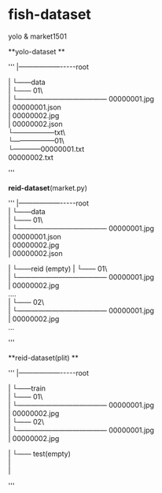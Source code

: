 # fish-dataset
yolo &amp; market1501


**yolo-dataset **


'''
|——————-----root  
  
   |        └——data  
   |          └—— 01\  
   |              └————————————— 00000001.jpg  
   |                              00000001.json   
   |                              00000002.jpg  
   |                              00000002.json   
   └——————txt\  
            └——————01\  
                   └————00000001.txt   
                        00000002.txt  


'''

**reid-dataset**(market.py)

'''
|——————-----root  
  |        └——data  
   |          └—— 01\  
   |              └————————————— 00000001.jpg  
   |                              00000001.json   
   |                              00000002.jpg  
   |                              00000002.json   


  |           └——reid (empty)
   |              └—— 01\  
   |                     └————————————— 00000001.jpg   
   |                                    00000002.jpg  
                                           ....  
   |               └—— 02\  
   |                    └————————————— 00000001.jpg   
   |                                   00000002.jpg  
                                          ...  
     

   
'''



**reid-dataset(plit) ** 

'''
|——————-----root  
  
   |        └——train  
   |          └—— 01\  
   |              └————————————— 00000001.jpg   
   |                             00000002.jpg  
   |          └—— 02\  
   |              └————————————— 00000001.jpg   
   |                             00000002.jpg  
     
     
   |          └—— test(empty)   
   |              
   |                              
   
   
'''

